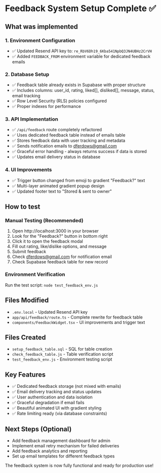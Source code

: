 # Feedback System Setup Complete ✅

## What was implemented

### 1. Environment Configuration
- ✅ Updated Resend API key to: `re_RbV6Dh19_6Kba541NpbQ3JN4UBHz2CrVH`
- ✅ Added `FEEDBACK_FROM` environment variable for dedicated feedback emails

### 2. Database Setup
- ✅ Feedback table already exists in Supabase with proper structure
- ✅ Includes columns: user_id, rating, liked[], disliked[], message, status, email tracking
- ✅ Row Level Security (RLS) policies configured
- ✅ Proper indexes for performance

### 3. API Implementation
- ✅ `/api/feedback` route completely refactored
- ✅ Uses dedicated feedback table instead of emails table
- ✅ Stores feedback data with user tracking and metadata
- ✅ Sends notification emails to dferdows@gmail.com
- ✅ Graceful error handling - always returns success if data is stored
- ✅ Updates email delivery status in database

### 4. UI Improvements
- ✅ Trigger button changed from emoji to gradient "Feedback?" text
- ✅ Multi-layer animated gradient popup design
- ✅ Updated footer text to "Stored & sent to owner"

## How to test

### Manual Testing (Recommended)
1. Open http://localhost:3000 in your browser
2. Look for the "Feedback?" button in bottom right
3. Click it to open the feedback modal
4. Fill out rating, like/dislike options, and message
5. Submit feedback
6. Check dferdows@gmail.com for notification email
7. Check Supabase feedback table for new record

### Environment Verification
Run the test script: `node test_feedback_env.js`

## Files Modified
- `.env.local` - Updated Resend API key
- `app/api/feedback/route.ts` - Complete rewrite for feedback table
- `components/FeedbackWidget.tsx` - UI improvements and trigger text

## Files Created
- `setup_feedback_table.sql` - SQL for table creation
- `check_feedback_table.js` - Table verification script
- `test_feedback_env.js` - Environment testing script

## Key Features
- ✅ Dedicated feedback storage (not mixed with emails)
- ✅ Email delivery tracking and status updates
- ✅ User authentication and data isolation
- ✅ Graceful degradation if email fails
- ✅ Beautiful animated UI with gradient styling
- ✅ Rate limiting ready (via database constraints)

## Next Steps (Optional)
- Add feedback management dashboard for admin
- Implement email retry mechanism for failed deliveries
- Add feedback analytics and reporting
- Set up email templates for different feedback types

The feedback system is now fully functional and ready for production use!